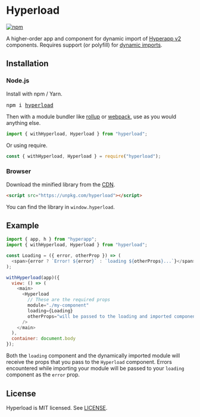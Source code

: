 # Hyperload

[![npm](https://img.shields.io/npm/v/hyperload.svg)](https://www.npmjs.org/package/hyperload)

A higher-order app and component for dynamic import of [Hyperapp v2](https://github.com/jorgebucaran/hyperapp) components. Requires support (or polyfill) for [dynamic imports](https://caniuse.com/#feat=es6-module-dynamic-import).

## Installation

### Node.js

Install with npm / Yarn.

<pre>
npm i <a href=https://www.npmjs.com/package/hyperload>hyperload</a>
</pre>

Then with a module bundler like [rollup](https://github.com/rollup/rollup) or [webpack](https://github.com/webpack/webpack), use as you would anything else.

```js
import { withHyperload, Hyperload } from "hyperload";
```

Or using require.

```js
const { withHyperload, Hyperload } = require("hyperload");
```

### Browser

Download the minified library from the [CDN](https://unpkg.com/hyperload).

```html
<script src="https://unpkg.com/hyperload"></script>
```

You can find the library in `window.hyperload`.

## Example

```js
import { app, h } from "hyperapp";
import { withHyperload, Hyperload } from "hyperload";

const Loading = ({ error, otherProp }) => (
  <span>{error ? `Error! ${error}` : `loading ${otherProps}...`}</span>
);

withHyperload(app)({
  view: () => (
    <main>
      <Hyperload
        // These are the required props
        module="./my-component"
        loading={Loading}
        otherProps="will be passed to the loading and imported components"
      />
    </main>
  ),
  container: document.body
});
```

Both the `loading` component and the dynamically imported module will receive the props that you pass to the `Hyperload` component. Errors encountered while importing your module will be passed to your `loading` component as the `error` prop.

## License

Hyperload is MIT licensed. See [LICENSE](LICENSE.md).
